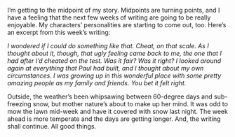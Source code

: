 I’m getting to the midpoint of my story. Midpoints are turning points, and I have a feeling that the next few weeks of writing are going to be really enjoyable. My characters’ personalities are starting to come out, too. Here’s an excerpt from this week’s writing: 

_I wondered if I could do something like that. Cheat, on that scale. As I thought about it, though, that ugly feeling came back to me, the one that I had after I’d cheated on the test. Was it fair? Was it right? I looked around again at everything that Paul had built, and I thought about my own circumstances. I was growing up in this wonderful place with some pretty amazing people as my family and friends. You bet it felt right._

Outside, the weather’s been whipsawing between 60-degree days and sub-freezing snow, but mother nature’s about to make up her mind. It was odd to mow the lawn mid-week and have it covered with snow last night. The week ahead is more temperate and the days are getting longer. And, the writing shall continue. All good things. 